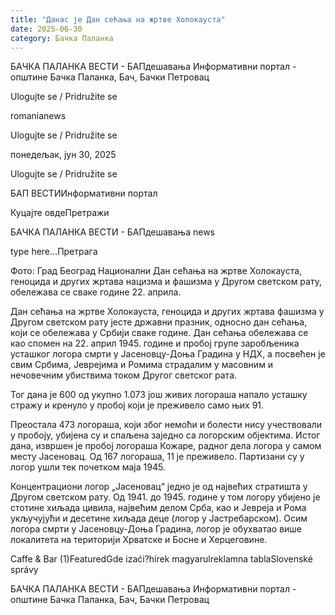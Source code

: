 ```yaml
---
title: "Данас је Дан сећања на жртве Холокауста"
date: 2025-06-30
category: Бачка Паланка
---
```


БАЧКА ПАЛАНКА ВЕСТИ - БАПдешавања Информативни портал - општине Бачка Паланка, Бач, Бачки Петровац

Ulogujte se / Pridružite se

romanianews

Ulogujte se / Pridružite se

понедељак, јун 30, 2025

Ulogujte se / Pridružite se

БАП ВЕСТИИнформативни портал

Куцајте овдеПретражи

БАЧКА ПАЛАНКА ВЕСТИ - БАПдешавања news

type here...Претрага

Фото: Град Београд
            Национални Дан сећања на жртве Холокауста, геноцида и других жртава нацизма и фашизма у Другом светском рату, обележава се сваке године 22. априла.

Дан сећања на жртве Холокауста, геноцида и других жртава фашизма у Другом светском рату јесте државни празник, односно дан сећања, који се обележава у Србији сваке године.
Дан сећања обележава се као спомен на 22. април 1945. године и пробој групе заробљеника усташког логора смрти у Јасеновцу-Доња Градина у НДХ, а посвећен је свим Србима, Јеврејима и Ромима страдалим у масовним и нечовечним убиствима током Другог светског рата.


Тог дана је 600 од укупно 1.073 још живих логораша напало усташку стражу и кренуло у пробој који је преживело само њих 91.


Преостала 473 логораша, који због немоћи и болести нису учествовали у пробоју, убијена су и спаљена заједно са логорским објектима.
Истог дана, извршен је пробој логораша Кожаре, радног дела логора у самом месту Јасеновац. Од 167 логораша, 11 је преживело. Партизани су у логор ушли тек почетком маја 1945.


Концентрациони логор „Јасеновац“ једно је од највећих стратишта у Другом светском рату. Од 1941. до 1945. године у том логору убијено је стотине хиљада цивила, највећим делом Срба, као и Јевреја и Рома укључујући и десетине хиљада деце (логор у Јастребарском).
Осим логора смрти у Јасеновцу-Доња Градина, логор је обухватао више локалитета на територији Хрватске и Босне и Херцеговине.

Caffe & Bar (1)FeaturedGde izaći?hírek magyarulreklamna tablaSlovenské správy

БАЧКА ПАЛАНКА ВЕСТИ - БАПдешавања Информативни портал - општине Бачка Паланка, Бач, Бачки Петровац
